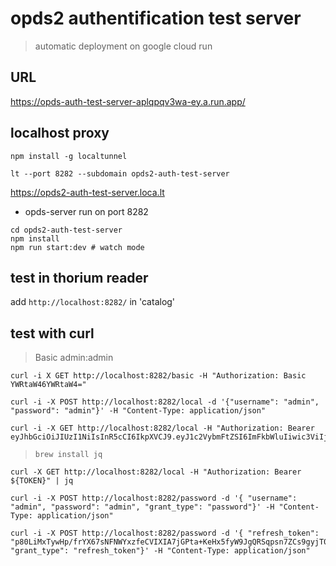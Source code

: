 
# opds2 authentification test server

> automatic deployment on google cloud run

## URL
https://opds-auth-test-server-aplqpqv3wa-ey.a.run.app/

## localhost proxy

`npm install -g localtunnel`

`lt --port 8282 --subdomain opds2-auth-test-server`

https://opds2-auth-test-server.loca.lt

- opds-server run on port 8282
```
cd opds2-auth-test-server
npm install
npm run start:dev # watch mode
```


## test in thorium reader

add `http://localhost:8282/` in 'catalog'


## test with curl

> Basic admin:admin
```
curl -i X GET http://localhost:8282/basic -H "Authorization: Basic YWRtaW46YWRtaW4="
```

```
curl -i -X POST http://localhost:8282/local -d '{"username": "admin", "password": "admin"}' -H "Content-Type: application/json"
```

```
curl -i -X GET http://localhost:8282/local -H "Authorization: Bearer eyJhbGciOiJIUzI1NiIsInR5cCI6IkpXVCJ9.eyJ1c2VybmFtZSI6ImFkbWluIiwic3ViIjoxLCJpYXQiOjE2MDQzODc0OTIsImV4cCI6MTYwNDM4NzU1Mn0.b5guwn9MI8QOV37Ce5KRFSxLotYwNsXpkny4Xa7YQoU"
```

> `brew install jq`

```
curl -X GET http://localhost:8282/local -H "Authorization: Bearer ${TOKEN}" | jq
```

```
curl -i -X POST http://localhost:8282/password -d '{ "username": "admin", "password": "admin", "grant_type": "password"}' -H "Content-Type: application/json"
```

```
curl -i -X POST http://localhost:8282/password -d '{ "refresh_token": "p80LiMxTywHp/frYX67sNFNWYxzfeCVIXIA7jGPta+KeHx5fyW9JgQRSqpsn7ZCs9gyjT0eJfpZhx3x+uw4dEQEYzf5b8irZUOaOIGJVO3ES8VyoI8POA1JgnqBNxOPPKjGwlB1m1pbtX6xx/9RFs0Gf7lDT1CUReALyNXpY7aqB1jz+UV+vQF8N8qteTK9O19ub9xRV3+4GYsWGdqwEuZ8QTj1LfSCahSU8pUGvf3IXFkeT4RzxTdcAJ7rbiLQwz522dR8beZozyWIPi6XjAa6l4rjsPkidpjd4kD9ThhlE5pR5rKAEu7WokVwDj7L8FJ+ntoOOIwSuY38/JAfFHg==", "grant_type": "refresh_token"}' -H "Content-Type: application/json"
```
